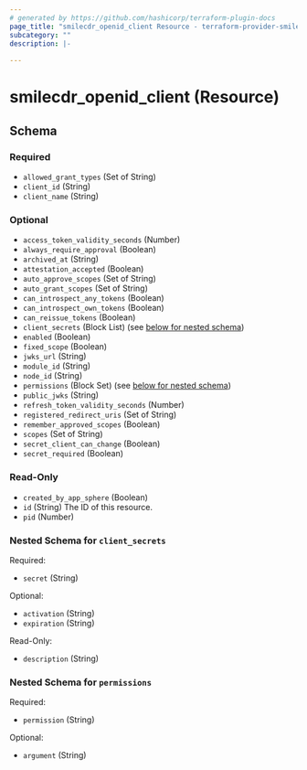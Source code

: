 ```yaml
---
# generated by https://github.com/hashicorp/terraform-plugin-docs
page_title: "smilecdr_openid_client Resource - terraform-provider-smilecdr"
subcategory: ""
description: |-
  
---
```


# smilecdr_openid_client (Resource)





<!-- schema generated by tfplugindocs -->
## Schema

### Required

- `allowed_grant_types` (Set of String)
- `client_id` (String)
- `client_name` (String)

### Optional

- `access_token_validity_seconds` (Number)
- `always_require_approval` (Boolean)
- `archived_at` (String)
- `attestation_accepted` (Boolean)
- `auto_approve_scopes` (Set of String)
- `auto_grant_scopes` (Set of String)
- `can_introspect_any_tokens` (Boolean)
- `can_introspect_own_tokens` (Boolean)
- `can_reissue_tokens` (Boolean)
- `client_secrets` (Block List) (see [below for nested schema](#nestedblock--client_secrets))
- `enabled` (Boolean)
- `fixed_scope` (Boolean)
- `jwks_url` (String)
- `module_id` (String)
- `node_id` (String)
- `permissions` (Block Set) (see [below for nested schema](#nestedblock--permissions))
- `public_jwks` (String)
- `refresh_token_validity_seconds` (Number)
- `registered_redirect_uris` (Set of String)
- `remember_approved_scopes` (Boolean)
- `scopes` (Set of String)
- `secret_client_can_change` (Boolean)
- `secret_required` (Boolean)

### Read-Only

- `created_by_app_sphere` (Boolean)
- `id` (String) The ID of this resource.
- `pid` (Number)

<a id="nestedblock--client_secrets"></a>
### Nested Schema for `client_secrets`

Required:

- `secret` (String)

Optional:

- `activation` (String)
- `expiration` (String)

Read-Only:

- `description` (String)


<a id="nestedblock--permissions"></a>
### Nested Schema for `permissions`

Required:

- `permission` (String)

Optional:

- `argument` (String)
